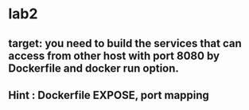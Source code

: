 # lab2

## target: you need to build the services that can access from other host with port 8080 by Dockerfile and docker run option.

## Hint : Dockerfile EXPOSE, port mapping
